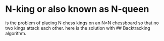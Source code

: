 # N-king or also known as N-queen 
is the problem of placing N chess kings on an N×N chessboard so that no two kings attack each other.
here is the solution with ## Backtracking algorithm.
